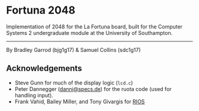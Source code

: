# Fortuna 2048
Implementation of 2048 for the La Fortuna board, built for the Computer Systems 2 undergraduate module at the University of Southampton.

---
By Bradley Garrod (bjg1g17) & Samuel Collins (sdc1g17)

## Acknowledgements
- Steve Gunn for much of the display logic (`lcd.c`)
- Peter Dannegger (danni@specs.de) for the ruota code (used for handling input).
- Frank Vahid, Bailey Miller, and Tony Givargis for [RIOS](http://www.cs.ucr.edu/~vahid/rios/)
